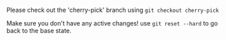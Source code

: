 Please check out the 'cherry-pick' branch using ```git checkout cherry-pick```

Make sure you don't have any active changes! use ```git reset --hard``` to go back to the base state.
